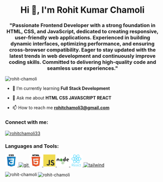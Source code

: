 <h1 align="center">Hi 👋, I'm Rohit Kumar Chamoli</h1>
<h3 align="center">"Passionate Frontend Developer with a strong foundation in HTML, CSS, and JavaScript, dedicated to creating responsive, user-friendly web applications. Experienced in building dynamic interfaces, optimizing performance, and ensuring cross-browser compatibility. Eager to stay updated with the latest trends in web development and continuously improve coding skills. Committed to delivering high-quality code and seamless user experiences."</h3>

<p align="left"> <img src="https://komarev.com/ghpvc/?username=rohit-chamoli&label=Profile%20views&color=0e75b6&style=flat" alt="rohit-chamoli" /> </p>

- 🌱 I’m currently learning **Full Stack Development**

- 💬 Ask me about **HTML CSS JAVASCRIPT REACT**

- 📫 How to reach me **rohitchamoli3@gmail.com**

<h3 align="left">Connect with me:</h3>
<p align="left">
<a href="https://linkedin.com/in/rohitchamoli33" target="blank"><img align="center" src="https://raw.githubusercontent.com/rahuldkjain/github-profile-readme-generator/master/src/images/icons/Social/linked-in-alt.svg" alt="rohitchamoli33" height="30" width="40" /></a>
</p>

<h3 align="left">Languages and Tools:</h3>
<p align="left"> <a href="https://www.w3schools.com/css/" target="_blank" rel="noreferrer"> <img src="https://raw.githubusercontent.com/devicons/devicon/master/icons/css3/css3-original-wordmark.svg" alt="css3" width="40" height="40"/> </a> <a href="https://git-scm.com/" target="_blank" rel="noreferrer"> <img src="https://www.vectorlogo.zone/logos/git-scm/git-scm-icon.svg" alt="git" width="40" height="40"/> </a> <a href="https://www.w3.org/html/" target="_blank" rel="noreferrer"> <img src="https://raw.githubusercontent.com/devicons/devicon/master/icons/html5/html5-original-wordmark.svg" alt="html5" width="40" height="40"/> </a> <a href="https://developer.mozilla.org/en-US/docs/Web/JavaScript" target="_blank" rel="noreferrer"> <img src="https://raw.githubusercontent.com/devicons/devicon/master/icons/javascript/javascript-original.svg" alt="javascript" width="40" height="40"/> </a> <a href="https://nodejs.org" target="_blank" rel="noreferrer"> <img src="https://raw.githubusercontent.com/devicons/devicon/master/icons/nodejs/nodejs-original-wordmark.svg" alt="nodejs" width="40" height="40"/> </a> <a href="https://reactjs.org/" target="_blank" rel="noreferrer"> <img src="https://raw.githubusercontent.com/devicons/devicon/master/icons/react/react-original-wordmark.svg" alt="react" width="40" height="40"/> </a> <a href="https://tailwindcss.com/" target="_blank" rel="noreferrer"> <img src="https://www.vectorlogo.zone/logos/tailwindcss/tailwindcss-icon.svg" alt="tailwind" width="40" height="40"/> </a> </p>

<p><img align="left" src="https://github-readme-stats.vercel.app/api/top-langs?username=rohit-chamoli&show_icons=true&locale=en&layout=compact" alt="rohit-chamoli" /></p>

<p>&nbsp;<img align="center" src="https://github-readme-stats.vercel.app/api?username=rohit-chamoli&show_icons=true&locale=en" alt="rohit-chamoli" /></p>
